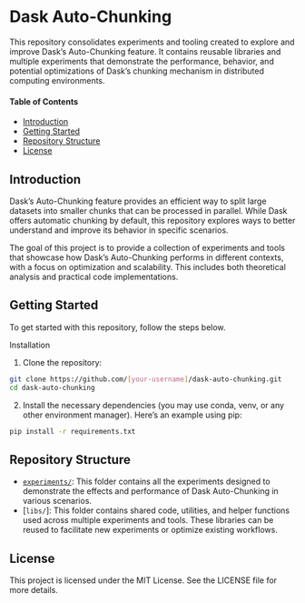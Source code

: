 # Dask Auto-Chunking

This repository consolidates experiments and tooling created to explore and improve Dask’s Auto-Chunking feature.
It contains reusable libraries and multiple experiments that demonstrate the performance, behavior, and potential optimizations of Dask’s chunking mechanism in distributed computing environments.

#### Table of Contents
- [Introduction](#introduction)
- [Getting Started](#getting-started)
- [Repository Structure](#repository-structure)
- [License](#license)

## Introduction

Dask’s Auto-Chunking feature provides an efficient way to split large datasets into smaller chunks that can be processed in parallel.
While Dask offers automatic chunking by default, this repository explores ways to better understand and improve its behavior in specific scenarios.

The goal of this project is to provide a collection of experiments and tools that showcase how Dask’s Auto-Chunking performs in different contexts, with a focus on optimization and scalability.
This includes both theoretical analysis and practical code implementations.

## Getting Started

To get started with this repository, follow the steps below.

Installation

1. Clone the repository:
```sh
git clone https://github.com/[your-username]/dask-auto-chunking.git
cd dask-auto-chunking
```

2. Install the necessary dependencies (you may use conda, venv, or any other environment manager). Here’s an example using pip:
```sh
pip install -r requirements.txt
```

## Repository Structure

- [`experiments/`](./experiments): This folder contains all the experiments designed to demonstrate the effects and performance of Dask Auto-Chunking in various scenarios.
- [`libs/`]: This folder contains shared code, utilities, and helper functions used across multiple experiments and tools. These libraries can be reused to facilitate new experiments or optimize existing workflows.

## License

This project is licensed under the MIT License. See the LICENSE file for more details.